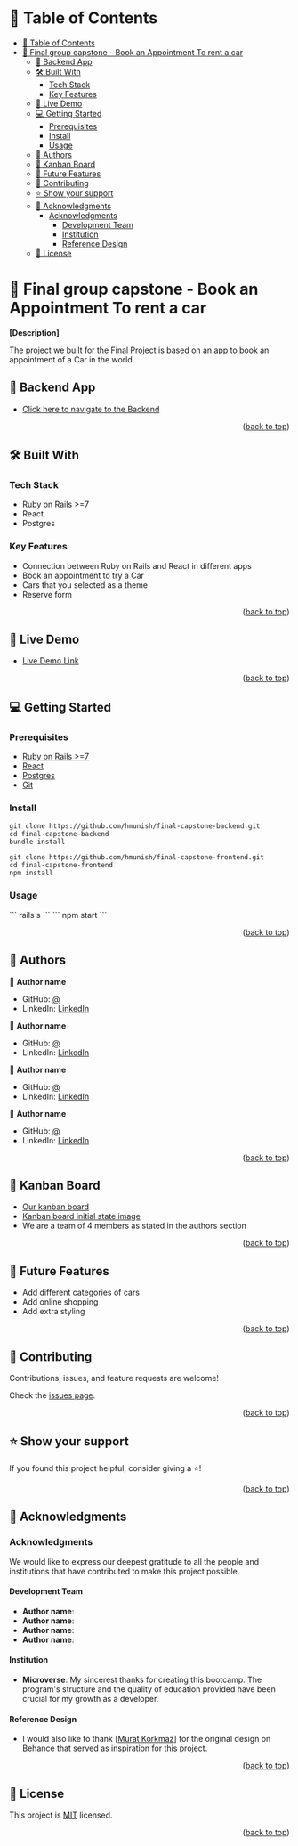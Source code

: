 <a name="readme-top"></a>

# 📗 Table of Contents 

- [📗 Table of Contents](#-table-of-contents)
- [📖 Final group capstone - Book an Appointment To rent a car ](#-final-group-capstone---book-an-appointment-to-rent-a-car-)
  - [🚀 Backend App ](#-backend-app-)
  - [🛠 Built With ](#-built-with-)
    - [Tech Stack ](#tech-stack-)
    - [Key Features ](#key-features-)
  - [🚀 Live Demo ](#-live-demo-)
  - [💻 Getting Started ](#-getting-started-)
    - [Prerequisites](#prerequisites)
    - [Install](#install)
    - [Usage](#usage)
  - [👥 Authors ](#-authors-)
  - [📆 Kanban Board ](#-kanban-board-)
  - [🔭 Future Features ](#-future-features-)
  - [🤝 Contributing ](#-contributing-)
  - [⭐️ Show your support ](#️-show-your-support-)
  - [🙏 Acknowledgments ](#-acknowledgments-)
    - [Acknowledgments](#acknowledgments)
      - [Development Team](#development-team)
      - [Institution](#institution)
      - [Reference Design](#reference-design)
  - [📝 License ](#-license-)

<!-- PROJECT DESCRIPTION -->

# 📖 Final group capstone - Book an Appointment To rent a car <a name="about-project"></a>

**[Description]**

The project we built for the Final Project is based on an app to book an appointment of a Car in the world. 

## 🚀 Backend App <a name="back-end"></a>
- [Click here to navigate to the Backend ]()

<p align="right">(<a href="#readme-top">back to top</a>)</p>

## 🛠 Built With <a name="built-with"></a>

### Tech Stack <a name="tech-stack"></a>

- Ruby on Rails >=7
- React
- Postgres

### Key Features <a name="key-features"></a>

- Connection between Ruby on Rails and React in different apps
- Book an appointment to try a Car
- Cars that you selected as a theme
- Reserve form

<p align="right">(<a href="#readme-top">back to top</a>)</p>

<!-- LIVE DEMO -->

## 🚀 Live Demo <a name="live-demo"></a>

- [Live Demo Link]() 

<p align="right">(<a href="#readme-top">back to top</a>)</p>

<!-- GETTING STARTED -->

## 💻 Getting Started <a name="getting-started"></a>

### Prerequisites

- [Ruby on Rails >=7](https://rubyonrails.org/)
- [React](https://reactjs.org/)
- [Postgres](https://www.postgresql.org/)
- [Git](https://git-scm.com/downloads)

### Install

```
git clone https://github.com/hmunish/final-capstone-backend.git
cd final-capstone-backend
bundle install
```
```
git clone https://github.com/hmunish/final-capstone-frontend.git
cd final-capstone-frontend
npm install
```

### Usage

\`\`\`
rails s
\`\`\`
\`\`\`
npm start
\`\`\`

<p align="right">(<a href="#readme-top">back to top</a>)</p>

<!-- AUTHORS -->

## 👥 Authors <a name="authors"></a>

👤 **Author name**

- GitHub: [@]()
- LinkedIn: [LinkedIn]()


👤 **Author name**

- GitHub: [@]()
- LinkedIn: [LinkedIn]()


👤 **Author name**

- GitHub: [@]()
- LinkedIn: [LinkedIn]()

👤 **Author name**

- GitHub: [@]()
- LinkedIn: [LinkedIn]()

<p align="right">(<a href="#readme-top">back to top</a>)</p>

<!-- Kanban Board -->

## 📆 Kanban Board <a name="kanban-board"></a>

- [Our kanban board](https://github.com/hmunish/final-capstone-backend/projects/1)
- [Kanban board initial state image]()
- We are a team of 4 members as stated in the authors section

<p align="right">(<a href="#readme-top">back to top</a>)</p>

## 🔭 Future Features <a name="future-features"></a>

- Add different categories of cars
- Add online shopping
- Add extra styling

<p align="right">(<a href="#readme-top">back to top</a>)</p>

<!-- CONTRIBUTING -->

## 🤝 Contributing <a name="contributing"></a>

Contributions, issues, and feature requests are welcome!

Check the [issues page](../../issues/).

<p align="right">(<a href="#readme-top">back to top</a>)</p>

<!-- SUPPORT -->

## ⭐️ Show your support <a name="support"></a>

If you found this project helpful, consider giving a ⭐️!

<p align="right">(<a href="#readme-top">back to top</a>)</p>

<!-- ACKNOWLEDGEMENTS -->

## 🙏 Acknowledgments <a name="acknowledgements"></a>

### Acknowledgments

We would like to express our deepest gratitude to all the people and institutions that have contributed to make this project possible.

#### Development Team
- **Author name**:
- **Author name**:
- **Author name**:
- **Author name**:

#### Institution
- **Microverse**: My sincerest thanks for creating this bootcamp. The program's structure and the quality of education provided have been crucial for my growth as a developer.

#### Reference Design
- I would also like to thank [<a href="https://www.behance.net/muratk">Murat Korkmaz</a>] for the original design on Behance that served as inspiration for this project.


<p align="right">(<a href="#readme-top">back to top</a>)</p>

<!-- LICENSE -->

## 📝 License <a name="license"></a>

This project is [MIT](./LICENSE) licensed.

<p align="right">(<a href="#readme-top">back to top</a>)</p>